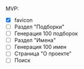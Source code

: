 MVP:

- [x] favicon
- [ ] Раздел "Подборки"
- [ ] Генерация 100 подборок
- [ ] Раздел "Имена"
- [ ] Генерация 100 имен
- [ ] Страница "О проекте"
- [ ] Поиск
